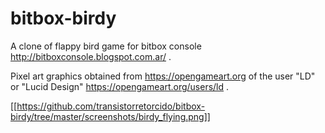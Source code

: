 # bitbox-birdy

A clone of flappy bird game for bitbox console http://bitboxconsole.blogspot.com.ar/ .

Pixel art graphics obtained from https://opengameart.org of the user "LD" or "Lucid Design" https://opengameart.org/users/ld .

[[https://github.com/transistorretorcido/bitbox-birdy/tree/master/screenshots/birdy_flying.png]]

